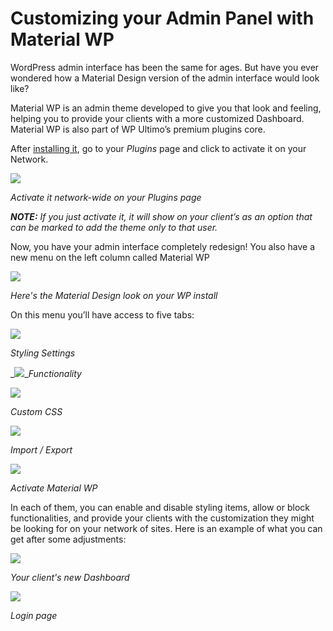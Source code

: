 # Customizing your Admin Panel with Material WP

WordPress admin interface has been the same for ages. But have you ever wondered how a Material Design version of the admin interface would look like?

Material WP is an admin theme developed to give you that look and feeling, helping you to provide your clients with a more customized Dashboard. Material WP is also part of WP Ultimo’s premium plugins core.

After [installing it](https://help.wpultimo.com/faq/where-can-i-download-the-add-ons), go to your _Plugins_ page and click to activate it on your Network.

![](assets/images/3a94da09.png)

_Activate it network-wide on your Plugins page_

_**NOTE:**_ _If you just activate it, it will show on your client’s as an option that can be marked to add the theme only to that user._

Now, you have your admin interface completely redesign! You also have a new menu on the left column called Material WP

![](assets/images/94450e24.png)

_Here's the Material Design look on your WP install_

On this menu you’ll have access to five tabs:

![](assets/images/f9918164.png)

_Styling Settings_

_![](assets/images/da457b3b.png)__Functionality_

_![](assets/images/b188b431.png)_

_Custom CSS_

_![](assets/images/3de97839.png)_

_Import / Export_

_![](assets/images/922b59f0.png)_

_Activate Material WP_

In each of them, you can enable and disable styling items, allow or block functionalities, and provide your clients with the customization they might be looking for on your network of sites. Here is an example of what you can get after some adjustments:

![](assets/images/35430d79.png)

_Your client's new Dashboard_

_![](assets/images/02ade0a2.png)_

_Login page_
